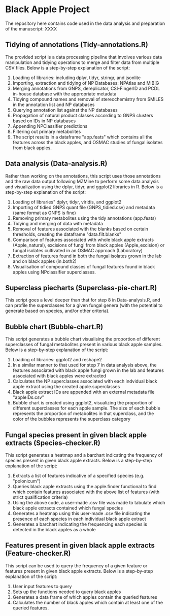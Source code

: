 # Black Apple Project
The repository here contains code used in the data analysis and preparation of the manuscript: XXXX

## Tidying of annotations (Tidy-annotations.R)

The provided script is a data processing pipeline that involves various data manipulation and tidying operations to merge and filter data from multiple CSV files. Below is a step-by-step explanation of the script:

1. Loading of libraries: including dplyr, tidyr, stringr, and jsonlite
2. Importing, extraction and tidying of NP Databases: NPAtlas and MiBIG
3. Merging annotations from GNPS, dereplicator, CSI-FingerID and PCDL in-house database with the appropriate metadata
4. Tidying compound names and removal of stereochemistry from SMILES in the annotation list and NP databases
5. Querying annotation list against the NP databases
6. Propagation of natural product classes according to GNPS clusters based on IDs in NP databases
7. Appending NPClassifier predictions
8. Filtering out primary metabolites
9. The script results in a dataframe "app.feats" which contains all the features across the black apples, and OSMAC studies of fungal isolates from black apples.

## Data analysis (Data-analysis.R)

Rather than working on the annotations, this script uses those annotations and the raw data output following MZMine to perform some data analysis and visualization using the dplyr, tidyr, and ggplot2 libraries in R. Below is a step-by-step explanation of the script:

1. Loading of libraries" dplyr, tidyr, viridis, and ggplot2
2. Importing of tidied GNPS quant file (GNPS_tidied.csv) and metadata (same format as GNPS is fine)
3. Removing primary metabolites using the tidy annotations (app.feats)
4. Tidying and merging of data with metadata
5. Removal of features associated with the blanks based on certain thresholds, creating the dataframe "data.filt.blanks"
6. Comparison of features associated with whole black apple extracts (Apple_natural), excisions of fungi from black apples (Apple_excision) or  fungal isolates cultivated in an OSMAC approach (Laboratory)
7. Extraction of features found in both the fungal isolates grown in the lab and on black apples (in.both2)
8. Visualisation of compound classes of fungal features found in black apples using NPclassifier superclasses.

## Superclass piecharts (Superclass-pie-chart.R)

This script goes a level deeper than that for step 8 in Data-analysis.R, and can profile the superclasses for a given fungal genera (with the potential to generate based on species, and/or other criteria).

## Bubble chart (Bubble-chart.R)

This script generates a bubble chart visualising the proportion of different superclasses of fungal metabolites present in various black apple samples. Below is a step-by-step explanation of the script:

1. Loading of libraries: ggplot2 and reshape2
2. In a similar manner to that used for step 7 in data analysis above, the features associated with black apple fungi grown in the lab and features associated with black apples were extracted
3. Calculates the NP superclasses associated with each indvidual black apple extract using the created apple.superclasses
4. Black apple extract IDs are appended with an external metadata file "appleIDs.csv"
5. Bubble chart is created using ggplot2, visualizing the proportion of different superclasses for each apple sample. The size of each bubble represents the proportion of metabolites in that superclass, and the color of the bubbles represents the superclass category

## Fungal species present in given black apple extracts (Species-checker.R)

This script generates a heatmap and a barchart indicating the frequency of species present in given black apple extracts. Below is a step-by-step explanation of the script:

1. Extracts a list of features indicative of a specified species (e.g. "polonicum")
2. Queries black apple extracts using the apple.finder functional to find which contain features associated with the above list of features (with strict qualification criteria)
3. Using the above code, a user-made .csv file was made to tabulate which black apple extracts contained which fungal species
4. Generates a heatmap using this user-made .csv file indicating the presence of each species in each individual black apple extract
5. Generates a barchart indicating the frequencing each species is detected in the black apples as a whole

## Features present in given black apple extracts (Feature-checker.R)

This script can be used to query the frequency of a given feature or features present in given black apple extracts. Below is a step-by-step explanation of the script:

1. User input features to query
2. Sets up the functions needed to query black apples
3. Generates a data frame of which apples contain the queried features
4. Calculates the number of black apples which contain at least one of the queried features.

